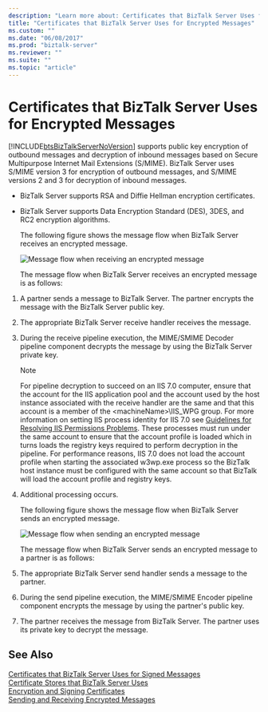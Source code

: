 ```yaml
---
description: "Learn more about: Certificates that BizTalk Server Uses for Encrypted Messages"
title: "Certificates that BizTalk Server Uses for Encrypted Messages"
ms.custom: ""
ms.date: "06/08/2017"
ms.prod: "biztalk-server"
ms.reviewer: ""
ms.suite: ""
ms.topic: "article"
---
```

# Certificates that BizTalk Server Uses for Encrypted Messages
[!INCLUDE[btsBizTalkServerNoVersion](../includes/btsbiztalkservernoversion-md.md)] supports public key encryption of outbound messages and decryption of inbound messages based on Secure Multipurpose Internet Mail Extensions (S/MIME). BizTalk Server uses S/MIME version 3 for encryption of outbound messages, and S/MIME versions 2 and 3 for decryption of inbound messages.  
  
- BizTalk Server supports RSA and Diffie Hellman encryption certificates.  
  
- BizTalk Server supports Data Encryption Standard (DES), 3DES, and RC2 encryption algorithms.  
  
  The following figure shows the message flow when BizTalk Server receives an encrypted message.  
  
  ![Message flow when receiving an encrypted message](../core/media/bpi-sp-msgsec-inboundencryption.gif "BPI_SP_MSGSEC_InboundEncryption")  
  
  The message flow when BizTalk Server receives an encrypted message is as follows:  
  
1. A partner sends a message to BizTalk Server. The partner encrypts the message with the BizTalk Server public key.  
  
2. The appropriate BizTalk Server receive handler receives the message.  
  
3. During the receive pipeline execution, the MIME/SMIME Decoder pipeline component decrypts the message by using the BizTalk Server private key.  
  
   > [!NOTE]
   >  For pipeline decryption to succeed on an IIS 7.0 computer, ensure that the account for the IIS application pool and the account used by the host instance associated with the receive handler are the same and that this account is a member of the \<machineName\>\IIS_WPG group. For more information on setting IIS process identity for IIS 7.0 see [Guidelines for Resolving IIS Permissions Problems](../core/guidelines-for-resolving-iis-permissions-problems.md). These processes must run under the same account to ensure that the account profile is loaded which in turns loads the registry keys required to perform decryption in the pipeline. For performance reasons, IIS 7.0 does not load the account profile when starting the associated w3wp.exe process so the BizTalk host instance must be configured with the same account so that BizTalk will load the account profile and registry keys.  
  
4. Additional processing occurs.  
  
   The following figure shows the message flow when BizTalk Server sends an encrypted message.  
  
   ![Message flow when sending an encrypted message](../core/media/bpi-sp-msgsec-outboundencryption.gif "BPI_SP_MSGSEC_OutboundEncryption")  
  
   The message flow when BizTalk Server sends an encrypted message to a partner is as follows:  
  
5. The appropriate BizTalk Server send handler sends a message to the partner.  
  
6. During the send pipeline execution, the MIME/SMIME Encoder pipeline component encrypts the message by using the partner's public key.  
  
7. The partner receives the message from BizTalk Server. The partner uses its private key to decrypt the message.  
  
## See Also  
 [Certificates that BizTalk Server Uses for Signed Messages](../core/certificates-that-biztalk-server-uses-for-signed-messages.md)   
 [Certificate Stores that BizTalk Server Uses](../core/certificate-stores-that-biztalk-server-uses.md)   
 [Encryption and Signing Certificates](../core/encryption-and-signing-certificates.md)   
 [Sending and Receiving Encrypted Messages](../core/sending-and-receiving-encrypted-messages.md)
